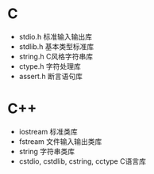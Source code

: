 # C
- stdio.h 标准输入输出库
- stdlib.h 基本类型标准库
- string.h C风格字符串库
- ctype.h 字符处理库
- assert.h 断言语句库 
# C++
- iostream 标准类库
- fstream 文件输入输出类库
- string 字符串类库
- cstdio, cstdlib, cstring, cctype C语言库